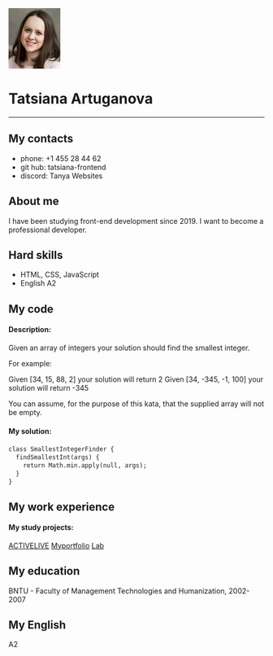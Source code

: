![tatsyana-artuganova](img/t-artuganova.jpg)
# Tatsiana Artuganova
---
## My contacts
+ phone: +1 455 28 44 62
+ git hub: tatsiana-frontend
+ discord: Tanya Websites

## About me
I have been studying front-end development since 2019. I want to become a professional developer.

## Hard skills
- HTML, CSS, JavaScript
- English A2

## My code
#### Description:
Given an array of integers your solution should find the smallest integer.

For example:

Given [34, 15, 88, 2] your solution will return 2
Given [34, -345, -1, 100] your solution will return -345

You can assume, for the purpose of this kata, that the supplied array will not be empty.
#### My solution:
```
class SmallestIntegerFinder {
  findSmallestInt(args) {
    return Math.min.apply(null, args);
  }
}
```
## My work experience
#### My study projects:
[ACTIVELIVE](https://tatsiana-frontend.github.io/ACTIVELIVE/)
[Myportfolio](tatsiana-frontend.github.io/Myportfolio/)
[Lab](tatsiana-frontend.github.io/lab/)

## My education
BNTU - Faculty of Management Technologies and Humanization, 2002-2007

## My English
A2